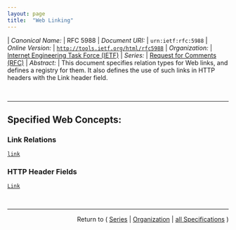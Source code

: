 ```yaml
---
layout: page
title:  "Web Linking"
---
```


| *Canonical Name:* | RFC 5988
| *Document URI:* | `urn:ietf:rfc:5988`
| *Online Version:* | [`http://tools.ietf.org/html/rfc5988`](http://tools.ietf.org/html/rfc5988)
| *Organization:* | [Internet Engineering Task Force (IETF)](..  "List of specification series by this organization")
| *Series:* | [Request for Comments (RFC)](.  "List of specifications in this series")
| *Abstract:* | This document specifies relation types for Web links, and defines a registry for them. It also defines the use of such links in HTTP headers with the Link header field.

<br/>
<hr/>

## Specified Web Concepts:

### Link Relations

[`link`](/concepts/link-relation/link "In the simplest case, a link relation type identifies the semantics of a link. For example, a link with the relation type &#34;copyright&#34; indicates that the resource identified by the target IRI is a statement of the copyright terms applying to the current context IRI. Link relation types can also be used to indicate that the target resource has particular attributes, or exhibits particular behaviours; for example, a &#34;service&#34; link implies that the identified resource is part of a defined protocol (in this case, a service description).")

### HTTP Header Fields

[`Link`](/concepts/http-header/Link "The Link entity-header field provides a means for serialising one or more links in HTTP headers. It is semantically equivalent to the <LINK> element in HTML, as well as the atom:link feed-level element in Atom.")



<br/>
<hr/>

<p style="text-align: right">Return to ( <a href="./">Series</a> | <a href="../">Organization</a> | <a href="../../">all Specifications</a> )</p>